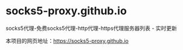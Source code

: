 # socks5-proxy.github.io
socks5代理-免费socks5代理-http代理-https代理服务器列表 - 实时更新  

本项目的网页地址：https://socks5-proxy.github.io

